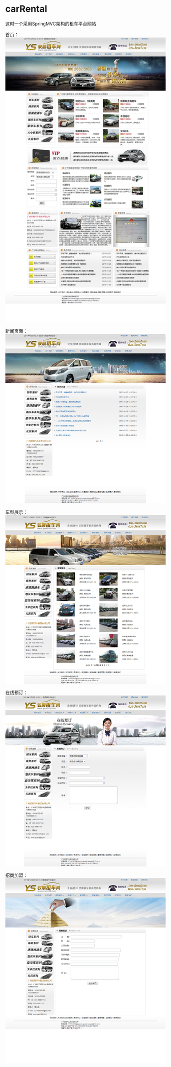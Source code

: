 # carRental

这时一个采用SpringMVC架构的租车平台网站

首页：
![Alt text](https://github.com/LxdAlpha/carRental/raw/master/image/1.png)

新闻页面：
![Alt text](https://github.com/LxdAlpha/carRental/raw/master/image/2.png)

车型展示：
![Alt text](https://github.com/LxdAlpha/carRental/raw/master/image/3.png)

在线预订：
![Alt text](https://github.com/LxdAlpha/carRental/raw/master/image/4.png)

招商加盟：
![Alt text](https://github.com/LxdAlpha/carRental/raw/master/image/5.png)

